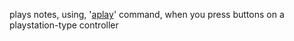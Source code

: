 plays notes, using, '[aplay](https://en.wikipedia.org/wiki/Aplay)' command, when you press buttons on a playstation-type controller

